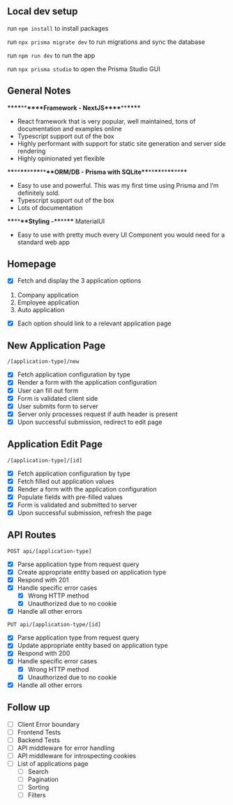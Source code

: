 ## Local dev setup

run `npm install` to install packages

run `npx prisma migrate dev` to run migrations and sync the database

run `npm run dev` to run the app

run `npx prisma studio` to open the Prisma Studio GUI

## General Notes

**\*\*\*\***\*\***\*\*\*\***Framework - NextJS**\*\*\*\***\*\***\*\*\*\***

- React framework that is very popular, well maintained, tons of documentation and examples online
- Typescript support out of the box
- Highly performant with support for static site generation and server side rendering
- Highly opinionated yet flexible

**\*\***\*\***\*\***\*\***\*\***\*\***\*\***ORM/DB - Prisma with SQLite**\*\***\*\***\*\***\*\***\*\***\*\***\*\***

- Easy to use and powerful. This was my first time using Prisma and I’m definitely sold.
- Typescript support out of the box
- Lots of documentation

**\*\***\*\***\*\***Styling -**\*\***\*\***\*\*** MaterialUI

- Easy to use with pretty much every UI Component you would need for a standard web app

## Homepage

- [x] Fetch and display the 3 application options

1. Company application
2. Employee application
3. Auto application

- [x] Each option should link to a relevant application page

## New Application Page

`/[application-type]/new`

- [x] Fetch application configuration by type
- [x] Render a form with the application configuration
- [x] User can fill out form
- [x] Form is validated client side
- [x] User submits form to server
- [x] Server only processes request if auth header is present
- [x] Upon successful submission, redirect to edit page

## Application Edit Page

`/[application-type]/[id]`

- [x] Fetch application configuration by type
- [x] Fetch filled out application values
- [x] Render a form with the application configuration
- [x] Populate fields with pre-filled values
- [x] Form is validated and submitted to server
- [x] Upon successful submission, refresh the page

## API Routes

`POST api/[application-type]`

- [x] Parse application type from request query
- [x] Create appropriate entity based on application type
- [x] Respond with 201
- [x] Handle specific error cases
  - [x] Wrong HTTP method
  - [x] Unauthorized due to no cookie
- [x] Handle all other errors

`PUT api/[application-type/[id]`

- [x] Parse application type from request query
- [x] Update appropriate entity based on application type
- [x] Respond with 200
- [x] Handle specific error cases
  - [x] Wrong HTTP method
  - [x] Unauthorized due to no cookie
- [x] Handle all other errors

## Follow up

- [ ] Client Error boundary
- [ ] Frontend Tests
- [ ] Backend Tests
- [ ] API middleware for error handling
- [ ] API middleware for introspecting cookies
- [ ] List of applications page
  - [ ] Search
  - [ ] Pagination
  - [ ] Sorting
  - [ ] Filters
